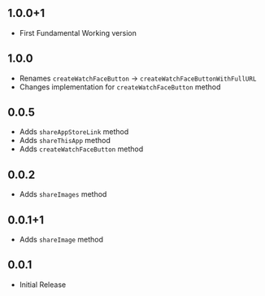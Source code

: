 ## 1.0.0+1
* First Fundamental Working version

## 1.0.0
* Renames `createWatchFaceButton` -> `createWatchFaceButtonWithFullURL`
* Changes implementation for `createWatchFaceButton` method

## 0.0.5
* Adds `shareAppStoreLink` method
* Adds `shareThisApp` method
* Adds `createWatchFaceButton` method

## 0.0.2
* Adds `shareImages` method

## 0.0.1+1
* Adds `shareImage` method

## 0.0.1
* Initial Release
